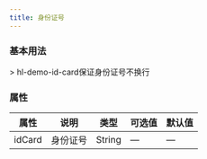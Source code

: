 ```yaml
---
title: 身份证号
---
```


### 基本用法

<hl-demo-id-card/>
> hl-demo-id-card保证身份证号不换行

### 属性

| 属性   | 说明     | 类型   | 可选值 | 默认值 |
| ------ | -------- | ------ | ------ | ------ |
| idCard | 身份证号 | String | —      | —      |
